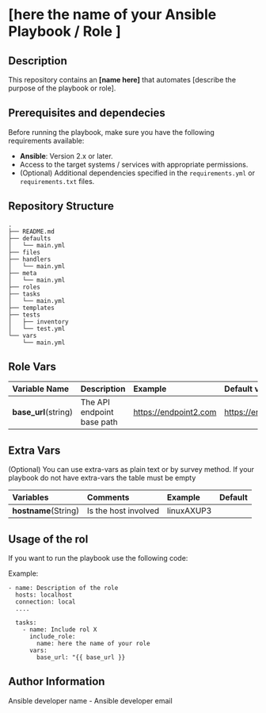 ﻿# [here the name of your Ansible Playbook / Role ]

## Description

This repository contains an **[name here]** that automates [describe the purpose of the playbook or role]. 

## Prerequisites and dependecies

Before running the playbook, make sure you have the following requirements available:

- **Ansible**: Version 2.x or later.
- Access to the target systems / services with appropriate permissions.
- (Optional) Additional dependencies specified in the `requirements.yml` or `requirements.txt` files.

## Repository Structure


```
.
├── README.md
├── defaults
│   └── main.yml
├── files
├── handlers
│   └── main.yml
├── meta
│   └── main.yml
├── roles
├── tasks
│   └── main.yml
├── templates
├── tests
│   ├── inventory
│   └── test.yml
└── vars
    └── main.yml
```

## Role Vars


Variable Name | Description | Example | Default value |
|:-------------------|:-------------------|:-------------------| :-------------------|
__base_url__(string) | The API endpoint base path | https://endpoint2.com | https://endpoint1.com |


## Extra Vars

(Optional) You can use extra-vars as plain text or by survey method. If your playbook do not have extra-vars the table must be empty 

Variables | Comments | Example | Default |
|:-------------------|:-------------------|:-------------------| :-------------------|
__hostname__(String) | Is the host involved | linuxAXUP3 |


## Usage of the rol

If you want to run the playbook use the following code:

Example:
 
```
- name: Description of the role
  hosts: localhost
  connection: local
  ....

  tasks:
    - name: Include rol X
      include_role:
        name: here the name of your role
      vars:
        base_url: "{{ base_url }}
```

## Author Information

Ansible developer name - Ansible developer email